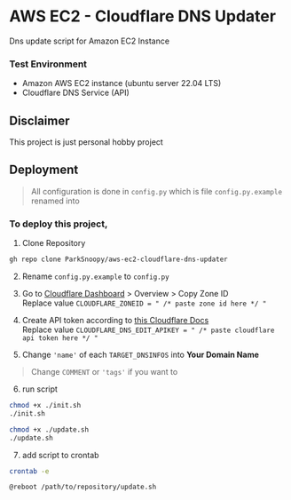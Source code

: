
# AWS EC2 - Cloudflare DNS Updater

Dns update script for Amazon EC2 Instance


### Test Environment
* Amazon AWS EC2 instance (ubuntu server 22.04 LTS)
* Cloudflare DNS Service (API)

## Disclaimer

This project is just personal hobby project


## Deployment

> All configuration is done in `config.py`
> which is file `config.py.example` renamed into

### To deploy this project, 

1. Clone Repository
```bash
gh repo clone ParkSnoopy/aws-ec2-cloudflare-dns-updater
```
  
  
2. Rename `config.py.example` to `config.py`
  
  
3. Go to [Cloudflare Dashboard](https://dash.cloudflare.com/) > Overview > Copy Zone ID \
   Replace value `CLOUDFLARE_ZONEID = " /* paste zone id here */ "`
  
  
4. Create API token according to [this Cloudflare Docs](https://developers.cloudflare.com/fundamentals/api/get-started/create-token/) \
   Replace value `CLOUDFLARE_DNS_EDIT_APIKEY = " /* paste cloudflare api token here */ "`
  
  
5. Change `'name'` of each `TARGET_DNSINFOS` into **Your Domain Name**
>  Change `COMMENT` or `'tags'` if you want to
  
  
6. run script
```bash
chmod +x ./init.sh
./init.sh

chmod +x ./update.sh
./update.sh
```
  
  
7. add script to crontab
```bash
crontab -e
```
```nano
@reboot /path/to/repository/update.sh
```
